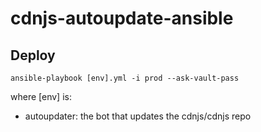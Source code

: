 # cdnjs-autoupdate-ansible

## Deploy

```
ansible-playbook [env].yml -i prod --ask-vault-pass
```

where [env] is:
- autoupdater: the bot that updates the cdnjs/cdnjs repo

